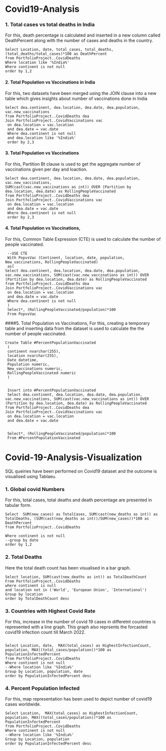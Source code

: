 # Covid19-Analysis


### 1. Total cases  vs total deaths in India
For this, death percentage is calculated and inserted in a new column called DeathPercent along with the number of cases and deaths in the country.
   

```
Select Location, date, total_cases, total_deaths, (total_deaths/total_cases)*100 as DeathPercent
from PortfolioProject..CovidDeaths
Where location like '%India%'
Where continent is not null
order by 1,2
```

#### 2. Total Population vs Vaccinations in India
For this, two datasets have been merged using the JOIN clause into a new table which gives insights about number of vaccinations done in India
```
Select dea.continent, dea.location, dea.date, dea.population, vac.new_vaccinations
from PortfolioProject..CovidDeaths dea
Join PortfolioProject..CovidVaccinations vac
 on dea.location = vac.location
 and dea.date = vac.date
 Where dea.continent is not null
 and dea.location like '%India%'
 order by 2,3
 ```
#### 3. Total Population vs Vaccinations 
For this, Partition Bt clause is used to get the aggregate number of vaccinations given per day and loaction.

```
Select dea.continent, dea.location, dea.date, dea.population, vac.new_vaccinations, 
SUM(cast(vac.new_vaccinations as int)) OVER (Partition by dea.location, dea.date) as RollingPeopleVaccinated
from PortfolioProject..CovidDeaths dea
Join PortfolioProject..CovidVaccinations vac
 on dea.location = vac.location
 and dea.date = vac.date
 Where dea.continent is not null
 order by 2,3

```

#### 4. Total Population vs Vaccinations,
 For this, Common Table Expression (CTE) is used to calculate the number of people vaccinated.
 

```
 --USE CTE
 With PopvsVac (Continent, location, date, population, New_vaccinations, RollingPeopleVaccinated)
 as(
Select dea.continent, dea.location, dea.date, dea.population, vac.new_vaccinations, SUM(cast(vac.new_vaccinations as int)) OVER (Partition by dea.location, dea.date) as RollingPeopleVaccinated
from PortfolioProject..CovidDeaths dea
Join PortfolioProject..CovidVaccinations vac
 on dea.location = vac.location
 and dea.date = vac.date
 Where dea.continent is not null
 )
 Select*, (RollingPeopleVaccinated/population)*100
 From PopvsVac
 ```

####5.  Total Population vs Vaccinations,
For this, creating a temporary table and inserting data from the dataset is used to calculate the  the number of people vaccinated.

```
Create Table #PercentPopulationVaccinated
 (
 continent nvarchar(255),
 location nvarchar(255),
 Date datetime,
 Population numeric,
 New_vaccinations numeric,
 RollingPeopleVaccinated numeric
 )


 Insert into #PercentPopulationVaccinated
 Select dea.continent, dea.location, dea.date, dea.population, vac.new_vaccinations, SUM(cast(vac.new_vaccinations as int)) OVER (Partition by dea.location, dea.date) as RollingPeopleVaccinated
from PortfolioProject..CovidDeaths dea
Join PortfolioProject..CovidVaccinations vac
 on dea.location = vac.location
 and dea.date = vac.date


 Select*, (RollingPeopleVaccinated/population)*100
 From #PercentPopulationVaccinated

```


# Covid-19-Analysis-Visualization

SQL queiries have been  performed on Covid19 dataset and the outcome is  visualised  using Tablaeu. 

### 1. Global covid Numbers
For this, total cases, total deaths and death percentage  are presented in tabular form.
```
Select  SUM(new_cases) as TotalCases, SUM(cast(new_deaths as int)) as TotalDeaths, (SUM(cast(new_deaths as int))/SUM(new_cases))*100 as DeathPercent
from PortfolioProject..CovidDeaths

Where continent is not null
--group by date
order by 1,2
```

### 2. Total Deaths
Here the total death count has been visualised in a bar graph.

```
Select location, SUM(cast(new_deaths as int)) as TotalDeathCount
From PortfolioProject..CovidDeaths 
where continent is null
and location not in ('World', 'European Union', 'International')
Group by location
order by TotalDeathCount desc

```




### 3.  Countries with Highest Covid Rate
For this, increase in the number of covid 19 cases in differetnt countries is represented with a line graph.
This graph also reprsents the forcasted covid19 infection count till March 2022.
```

Select Location, date,  MAX(total_cases) as HighestInfectionCount, population, MAX((total_cases/population))*100 as PopulationInfectedPercent
from PortfolioProject..CovidDeaths
Where continent is not null
--Where location like '%India%'
Group by Location, population, date
order by PopulationInfectedPercent desc
```


### 4. Percent Population Infected
For this, map representation has been used to depict number of covid19 cases worldwide.
```
Select Location,  MAX(total_cases) as HighestInfectionCount, population, MAX((total_cases/population))*100 as PopulationInfectedPercent
from PortfolioProject..CovidDeaths
Where continent is not null
--Where location like '%India%'
Group by Location, population
order by PopulationInfectedPercent desc
```

